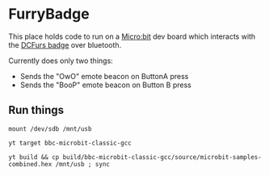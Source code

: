 # FurryBadge

This place holds code to run on a [Micro:bit](https://microbit.org/) dev board which interacts with the [DCFurs badge](https://github.com/oskirby/dc26-fur-scripts) over bluetooth. 

Currently does only two things:

+ Sends the "OwO" emote beacon on ButtonA press
+ Sends the "BooP" emote beacon on Button B press

## Run things

```
mount /dev/sdb /mnt/usb

yt target bbc-microbit-classic-gcc

yt build && cp build/bbc-microbit-classic-gcc/source/microbit-samples-combined.hex /mnt/usb ; sync
```
